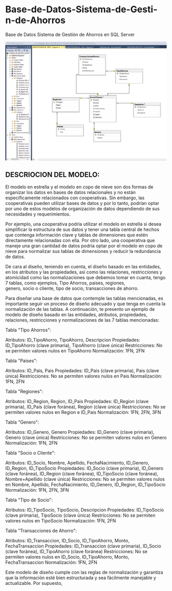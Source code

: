 # Base-de-Datos-Sistema-de-Gesti-n-de-Ahorros
Base de Datos Sistema de Gestión de Ahorros en SQL Server

![](coop.png)


## DESCRIOCION DEL MODELO:

El modelo en estrella y el modelo en copo de nieve son dos formas de organizar los datos en 
 bases de datos relacionales y no están específicamente relacionados con cooperativas. Sin
 embargo, las cooperativas pueden utilizar bases de datos y por lo tanto, podrían optar por
 uno de estos modelos de organización de datos dependiendo de sus necesidades y requerimientos.

Por ejemplo, una cooperativa podría utilizar el modelo en estrella si desea simplificar la
estructura de sus datos y tener una tabla central de hechos que contenga información clave y
tablas de dimensiones que estén directamente relacionadas con ella. Por otro lado, una cooperativa 
que maneje una gran cantidad de datos podría optar por el modelo en copo de nieve para normalizar
sus tablas de dimensiones y reducir la redundancia de datos.

De cara al diseño, teniendo en cuenta, el diseño basado en las entidades, en los atributos y 
las propiedades, asi como las relaciones, restricciones y atomicidad como las normalizaciones 
que debemos tomar en cuanta, tengo 7 tablas, como ejemplos, Tipo Ahorros, paises, regiones,  
genero, socio o cliente, tipo de socio,  transacciones de ahorro.

 Para diseñar una base de datos que contemple las tablas mencionadas, es importante seguir un
 proceso de diseño adecuado y que tenga en cuenta la normalización de las tablas. A continuación,
 te presento un ejemplo de modelo de diseño basado en las entidades, atributos, propiedades, 
 relaciones, restricciones y normalizaciones de las 7 tablas mencionadas:

Tabla "Tipo Ahorros":

Atributos: ID_TipoAhorro, TipoAhorro, Descripcion
Propiedades: ID_TipoAhorro (clave primaria), TipoAhorro (clave única)
Restricciones: No se permiten valores nulos en TipoAhorro
Normalización: 1FN, 2FN

Tabla "Paises":

Atributos: ID_Pais, Pais
Propiedades: ID_Pais (clave primaria), Pais (clave única)
Restricciones: No se permiten valores nulos en Pais
Normalización: 1FN, 2FN

Tabla "Regiones":

Atributos: ID_Region, Region, ID_Pais
Propiedades: ID_Region (clave primaria), ID_Pais (clave foránea), Region (clave única)
Restricciones: No se permiten valores nulos en Region e ID_Pais
Normalización: 1FN, 2FN, 3FN

Tabla "Genero":

Atributos: ID_Genero, Genero
Propiedades: ID_Genero (clave primaria), Genero (clave única)
Restricciones: No se permiten valores nulos en Genero
Normalización: 1FN, 2FN

Tabla "Socio o Cliente":

Atributos: ID_Socio, Nombre, Apellido, FechaNacimiento, ID_Genero, ID_Region, ID_TipoSocio
Propiedades: ID_Socio (clave primaria), ID_Genero (clave foránea), ID_Region (clave foránea),
ID_TipoSocio (clave foránea), Nombre+Apellido (clave única)
Restricciones: No se permiten valores nulos en Nombre, Apellido, FechaNacimiento, ID_Genero,
ID_Region, ID_TipoSocio
Normalización: 1FN, 2FN, 3FN

Tabla "Tipo de Socio":

Atributos: ID_TipoSocio, TipoSocio, Descripcion
Propiedades: ID_TipoSocio (clave primaria), TipoSocio (clave única)
Restricciones: No se permiten valores nulos en TipoSocio
Normalización: 1FN, 2FN

Tabla "Transacciones de Ahorro":

Atributos: ID_Transaccion, ID_Socio, ID_TipoAhorro, Monto, FechaTransaccion
Propiedades: ID_Transaccion (clave primaria), ID_Socio (clave foránea), ID_TipoAhorro (clave foránea)
Restricciones: No se permiten valores nulos en ID_Socio, ID_TipoAhorro, Monto, FechaTransaccion
Normalización: 1FN, 2FN

Este modelo de diseño cumple con las reglas de normalización y garantiza que la información esté bien estructurada y 
sea fácilmente manejable y actualizable. Por supuesto,
